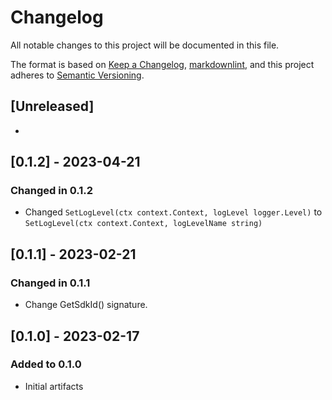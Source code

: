 # Changelog

All notable changes to this project will be documented in this file.

The format is based on [Keep a Changelog](https://keepachangelog.com/en/1.0.0/),
[markdownlint](https://dlaa.me/markdownlint/),
and this project adheres to [Semantic Versioning](https://semver.org/spec/v2.0.0.html).

## [Unreleased]

-

## [0.1.2] - 2023-04-21

### Changed in 0.1.2

- Changed `SetLogLevel(ctx context.Context, logLevel logger.Level)` to `SetLogLevel(ctx context.Context, logLevelName string)`

## [0.1.1] - 2023-02-21

### Changed in 0.1.1

- Change GetSdkId() signature.

## [0.1.0] - 2023-02-17

### Added to 0.1.0

- Initial artifacts
